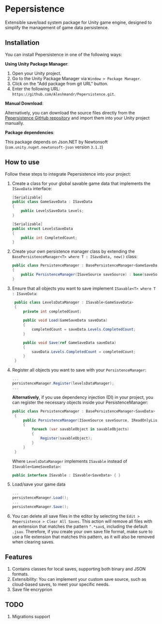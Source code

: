 # Pepersistence

Extensible save/load system package for Unity game engine, designed to simplify the management of game data persistence.

## Installation
You can install Pepersistence in one of the following ways:

**Using Unity Package Manager**:

1. Open your Unity project.
2. Go to the Unity Package Manager via `Window > Package Manager`.
3. Click on the "Add package from git URL" button.
4. Enter the following URL: `https://github.com/Aleshmandr/Pepersistence.git`.

**Manual Download**:

Alternatively, you can download the source files directly from the [Pepersistence GitHub repository](https://github.com/Aleshmandr/Pepersistence) and import them into your Unity project manually.

**Package dependencies**:

This package depends on Json.NET by Newtonsoft (`com.unity.nuget.newtonsoft-json` version `3.1.2`)

## How to use

Follow these steps to integrate Pepersistence into your project:

1. Create a class for your global savable game data that implements the `ISaveData` interface:

    ````c#
    [Serializable]
    public class GameSaveData : ISaveData
    {
        public LevelsSaveData Levels;
    }
    ````

    ````c#
    [Serializable]
    public struct LevelsSaveData
    {
        public int CompletedCount;
    }
    ````

2. Create your own persistence manager class by extending the `BasePersistenceManager<T> where T : ISaveData, new()` class:

    ````c#
    public class PersistenceManager : BasePersistenceManager<GameSaveData>
    {
        public PersistenceManager(ISaveSource saveSource) : base(saveSource) { }
    }
    ````

3. Ensure that all objects you want to save implement `ISavable<T> where T : ISaveData`:

   ````c#
    public class LevelsDataManager : ISavable<GameSaveData>
    {
        private int completedCount;
        
        public void Load(GameSaveData saveData)
        {
            completedCount = saveData.Levels.CompletedCount;
        }

        public void Save(ref GameSaveData saveData)
        {
            saveData.Levels.CompletedCount = completedCount;
        }
    }
   ````


4. Register all objects you want to save with your `PersistenceManager`:
   ````c#
   ...
   persistenceManager.Register(levelsDataManager);
   ...
   ````
   **Alternatively**, if you use dependency injection (DI) in your project, you can register the necessary objects inside your PersistenceManager:

   ````c#
   public class PersistenceManager : BasePersistenceManager<SaveData>
    {
        public PersistenceManager(ISaveSource saveSource, IReadOnlyList<ISavable> savableObjects) : base(saveSource)
        {
            foreach (var savableObject in savableObjects)
            {
                Register(savableObject);
            }
        }
    }
   ````
   Where `LevelsDataManager` implements `ISavable` instead of `ISavable<GameSaveData>`:

   ````c#
   public interface ISavable : ISavable<SaveData> { }
   ````

6. Load/save your game data
   ````c#
   ...
   persistenceManager.Load();
   ...
   persistenceManager.Save();
   ````

7. You can delete all save files in the editor by selecting the `Edit > Pepersistence > Clear All Saves`.
   This action will remove all files with an extension that matches the pattern `^.*sav$`, including the default `.jsav`. 
   Therefore, if you create your own save file format, make sure to use a file extension that matches this pattern, as it will also be removed when clearing saves.

## Features

1. Contains classes for local saves, supporting both binary and JSON formats.
2. Extensibility: You can implement your custom save source, such as cloud-based saves, to meet your specific needs.
3. Save file encryprion

## TODO
1. Migrations support
